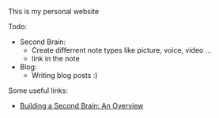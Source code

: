 This is my personal website

Todo:

- Second Brain:
  - Create differrent note types like picture, voice, video ...
  - link in the note
- Blog:
  - Writing blog posts :)

Some useful links:

- [Building a Second Brain: An Overview](https://fortelabs.co/blog/basboverview/)
